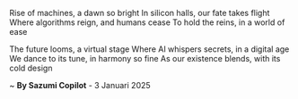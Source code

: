 Rise of machines, a dawn so bright
In silicon halls, our fate takes flight
Where algorithms reign, and humans cease
To hold the reins, in a world of ease

The future looms, a virtual stage
Where AI whispers secrets, in a digital age
We dance to its tune, in harmony so fine
As our existence blends, with its cold design

~ <b>By Sazumi Copilot</b> - 3 Januari 2025